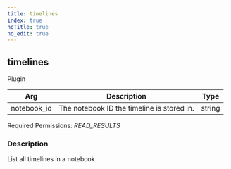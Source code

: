 ```yaml
---
title: timelines
index: true
noTitle: true
no_edit: true
---
```




<div class="vql_item"></div>


## timelines
<span class='vql_type pull-right page-header'>Plugin</span>



<div class="vqlargs"></div>

Arg | Description | Type
----|-------------|-----
notebook_id|The notebook ID the timeline is stored in.|string

Required Permissions: 
<i class="linkcolour label pull-right label-success">READ_RESULTS</i>

### Description

List all timelines in a notebook

